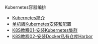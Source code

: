 Kubernetes容器编排

* [Kubernetes简介](markdown/Devops/Kubernetes/_readme.md)
* [单机版Kubernetes安装和配置](markdown/Devops/Kubernetes/单机版Kubernetes安装和配置.md)
* [K8S教程01-安装Kubernetes集群](markdown/Devops/Kubernetes/K8S教程01-安装Kubernetes集群.md)
* [K8S教程02-安装Docker私有仓库Harbor](markdown/Devops/Kubernetes/K8S教程02-安装Docker私有仓库Harbor.md)
